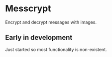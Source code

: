 # Messcrypt
Encrypt and decrypt messages with images.

## Early in development
Just started so most functionality is non-existent.
